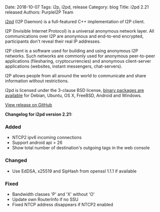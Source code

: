 Date: 2018-10-07
Tags: i2p, i2pd, release
Category: blog
Title: i2pd 2.21 released
Authors: PurpleI2P Team

[i2pd](http://i2pd.website/) (I2P Daemon) is a full-featured C++ implementation of I2P client.

I2P (Invisible Internet Protocol) is a universal anonymous network layer. All communications over I2P are anonymous and end-to-end encrypted, participants don't reveal their real IP addresses.

I2P client is a software used for building and using anonymous I2P networks. Such networks are commonly used for anonymous peer-to-peer applications (filesharing, cryptocurrencies) and anonymous client-server applications (websites, instant messengers, chat-servers).

I2P allows people from all around the world to communicate and share information without restrictions.

i2pd is licensed under the 3-clause BSD license, [binary packages are available](https://github.com/PurpleI2P/i2pd/releases/latest) for Debian, Ubuntu, OS X, FreeBSD, Android and Windows.

[View release on GitHub](https://github.com/PurpleI2P/i2pd/releases/tag/2.21.0)

**Changelog for i2pd version 2.21:**

### Added
- NTCP2 ipv6 incoming connections
- Support android api > 26
- Show total number of destination's outgoing tags in the web console
### Changed
- Use EdDSA, x25519 and SipHash from openssl 1.1.1 if available
### Fixed
- Bandwidth classes 'P' and 'X' without 'O'
- Update own RouterInfo if no SSU
- Fixed NTCP address disappears if NTCP2 enabled

